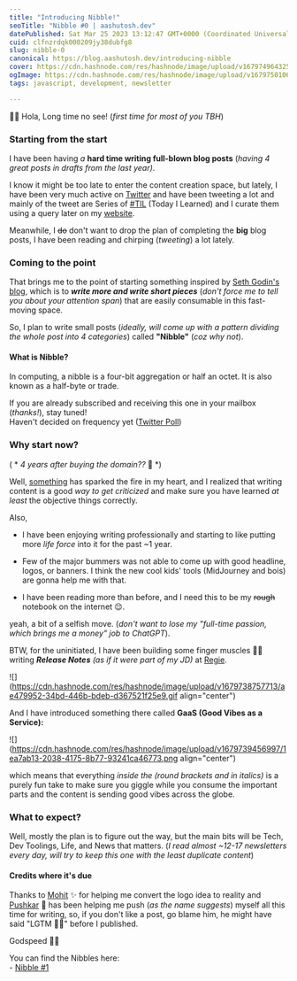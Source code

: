 ```yaml
---
title: "Introducing Nibble!"
seoTitle: "Nibble #0 | aashutosh.dev"
datePublished: Sat Mar 25 2023 13:12:47 GMT+0000 (Coordinated Universal Time)
cuid: clfnzrdqk000209jy38dubfg8
slug: nibble-0
canonical: https://blog.aashutosh.dev/introducing-nibble
cover: https://cdn.hashnode.com/res/hashnode/image/upload/v1679749643256/0892e930-9303-4c4a-b32b-016d79bb641a.png
ogImage: https://cdn.hashnode.com/res/hashnode/image/upload/v1679750106231/b6d01ed3-6b85-456b-8b26-ddd4e57e88fb.png
tags: javascript, development, newsletter

---
```


👋🏻 Hola, Long time no see! (*first time for most of you TBH*)

### Starting from the start

I have been having *a* **hard time writing full-blown blog posts** (*having 4 great posts in drafts from the last year)*.

I know it might be too late to enter the content creation space, but lately, I have been very much active on [Twitter](https://twitter.com/AashutoshRathi) and have been tweeting a lot and mainly of the tweet are Series of [#TIL](https://aashutosh.dev/til/) (Today I Learned) and I curate them using a query later on my [website](https://aashutosh.dev).

Meanwhile, I <s>do</s> don't want to drop the plan of completing the **big** blog posts, I have been reading and chirping (*tweeting*) a lot lately.

### Coming to the point

That brings me to the point of starting something inspired by [Seth Godin's blog](https://seths.blog/), which is to ***write more and write short pieces*** (*don't force me to tell you about your attention span*) that are easily consumable in this fast-moving space.

So, I plan to write small posts (*ideally, will come up with a pattern dividing the whole post into 4 categories*) called **"Nibble"** (*coz why not*).

#### What is Nibble?

In computing, a nibble is a four-bit aggregation or half an octet. It is also known as a half-byte or trade.

If you are already subscribed and receiving this one in your mailbox (*thanks!*), stay tuned!  
Haven't decided on frequency yet ([Twitter Poll](https://twitter.com/AashutoshRathi/status/1639617444917518341))

### Why start now?

( \* *4 years after buying the domain??* 🤫 \*)

Well, [something](https://daily.dev/blog/seed-round) has sparked the fire in my heart, and I realized that writing content is a good *way to get criticized* and make sure you have learned *at least* the objective things correctly.

Also,

* I have been enjoying writing professionally and starting to like putting more *life force* into it for the past ~1 year.
    
* Few of the major bummers was not able to come up with good headline, logos, or banners. I think the new cool kids' tools (MidJourney and bois) are gonna help me with that.
    
* I have been reading more than before, and I need this to be my <s>rough</s> notebook on the internet 😌.
    

yeah, a bit of a selfish move. (*don't want to lose my "full-time passion, which brings me a money" job to ChatGPT*).

BTW, for the uninitiated, I have been building some finger muscles 💪🏻 writing ***Release Notes*** *(as if it were part of my JD)* at [Regie](https://regie.ai).

![](https://cdn.hashnode.com/res/hashnode/image/upload/v1679738757713/ae479952-34bd-446b-bdeb-d367521f25e9.gif align="center")

And I have introduced something there called **GaaS (Good Vibes as a Service):**

![](https://cdn.hashnode.com/res/hashnode/image/upload/v1679739456997/1ea7ab13-2038-4175-8b77-93241ca46773.png align="center")

which means that everything *inside the (round brackets and in italics)* is a purely fun take to make sure you giggle while you consume the important parts and the content is sending good vibes across the globe.

### What to expect?

Well, mostly the plan is to figure out the way, but the main bits will be Tech, Dev Toolings, Life, and News that matters. (*I read almost ~12-17 newsletters every day, will try to keep this one with the least duplicate content*)

#### Credits where it's due

Thanks to [Mohit](https://only4.dev) ✨ for helping me convert the logo idea to reality and [Pushkar](https://www.thepushkarp.com/) 🤝 has been helping me push (*as the name suggests*) myself all this time for writing, so, if you don't like a post, go blame him, he might have said "LGTM 👍🏻" before I published.

Godspeed 🖖🏻

You can find the Nibbles here:  
\- [Nibble #1](https://hashnode.com/post/clfzf0v7k000709lgbwow62c4)